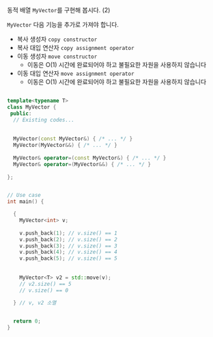 동적 배열 `MyVector`를 구현해 봅시다. (2)

`MyVector` 다음 기능을 추가로 가져야 합니다.

* 복사 생성자 `copy constructor`
* 복사 대입 연산자 `copy assignment operator`
* 이동 생성자 `move constructor`
  * 이동은 O(1) 시간에 완료되어야 하고 불필요한 자원을 사용하지 않습니다
* 이동 대입 연산자 `move assignment operator`
  * 이동은 O(1) 시간에 완료되어야 하고 불필요한 자원을 사용하지 않습니다


```c++

template<typename T>
class MyVector {
 public:
  // Existing codes...
  
  
  MyVector(const MyVector&) { /* ... */ }
  MyVector(MyVector&&) { /* ... */ }
  
  MyVector& operator=(const MyVector&) { /* ... */ }
  MyVector& operator=(MyVector&&) { /* ... */ }
  
};


// Use case
int main() {

  {
    MyVector<int> v;
    
    v.push_back(1); // v.size() == 1
    v.push_back(2); // v.size() == 2
    v.push_back(3); // v.size() == 3
    v.push_back(4); // v.size() == 4
    v.push_back(5); // v.size() == 5
    
    
    MyVector<T> v2 = std::move(v);
    // v2.size() == 5 
    // v.size() == 0
    
  } // v, v2 소멸


  return 0;
}

```
